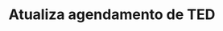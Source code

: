 ---
title: Atualiza agendamento de TED
api:
  file: readme-hml-corebank.json
  operationId: put_v1-schedule-ted-scheduleid
hidden: false
---